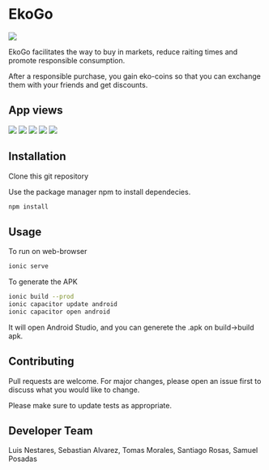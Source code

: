 # EkoGo
![](https://firebasestorage.googleapis.com/v0/b/medilab-e47d5.appspot.com/o/EkoGo-logo?alt=media&token=313231e0-429e-4a72-b390-fd7c207bfcb3)

EkoGo facilitates the way to buy in markets, reduce raiting times and promote responsible consumption.

After a responsible purchase, you gain eko-coins so that you can exchange them with your friends and get discounts.

## App views

![](https://firebasestorage.googleapis.com/v0/b/medilab-e47d5.appspot.com/o/WhatsApp%20Image%202021-07-25%20at%209.01.44%20PM.jpeg?alt=media&token=a942f89e-60a5-4370-a5df-b8621ca9b9a6)
![](https://firebasestorage.googleapis.com/v0/b/medilab-e47d5.appspot.com/o/WhatsApp%20Image%202021-07-25%20at%208.56.19%20PM.jpeg?alt=media&token=bc4e55ed-08a9-461b-acba-dd125e74a1d7)
![](https://firebasestorage.googleapis.com/v0/b/medilab-e47d5.appspot.com/o/WhatsApp%20Image%202021-07-25%20at%208.56.43%20PM.jpeg?alt=media&token=dc37e4ff-18f0-4802-9a93-57e6dab0bd6d)
![](https://firebasestorage.googleapis.com/v0/b/medilab-e47d5.appspot.com/o/WhatsApp%20Image%202021-07-25%20at%208.56.58%20PM.jpeg?alt=media&token=60d28e15-15f3-4675-a7ec-ef870b995233)
![](https://firebasestorage.googleapis.com/v0/b/medilab-e47d5.appspot.com/o/WhatsApp%20Image%202021-07-25%20at%208.57.43%20PM.jpeg?alt=media&token=28487f6d-8d36-43bd-a5d8-278118f00b14)

## Installation
Clone this git repository

Use the package manager npm to install dependecies.

``` bash
npm install
```

## Usage
To run on web-browser
``` bash
ionic serve
```

To generate the APK
```bash
ionic build --prod
ionic capacitor update android
ionic capacitor open android
```
It will open Android Studio, and you can generete the .apk on build->build apk.

## Contributing
Pull requests are welcome. For major changes, please open an issue first to discuss what you would like to change.

Please make sure to update tests as appropriate.

## Developer Team
Luis Nestares, Sebastian Alvarez, Tomas Morales, Santiago Rosas, Samuel Posadas